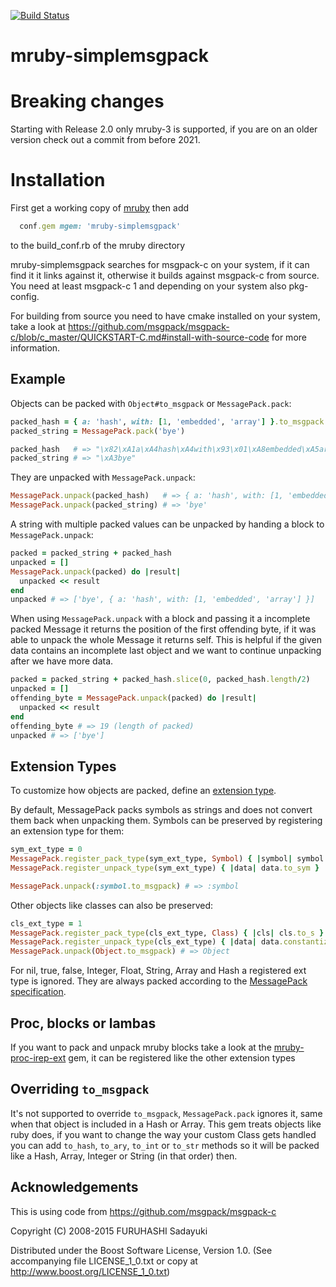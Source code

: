 [![Build Status](https://travis-ci.com/Asmod4n/mruby-simplemsgpack.svg?branch=master)](https://travis-ci.com/Asmod4n/mruby-simplemsgpack)

mruby-simplemsgpack
===================

Breaking changes
================

Starting with Release 2.0 only mruby-3 is supported, if you are on an older version check out a commit from before 2021.

Installation
============

First get a working copy of [mruby](https://github.com/mruby/mruby) then add

```ruby
  conf.gem mgem: 'mruby-simplemsgpack'
```

to the build_conf.rb of the mruby directory

mruby-simplemsgpack searches for msgpack-c on your system, if it can find it it links against it, otherwise it builds against msgpack-c from source.
You need at least msgpack-c 1 and depending on your system also pkg-config.

For building from source you need to have cmake installed on your system, take a look at <https://github.com/msgpack/msgpack-c/blob/c_master/QUICKSTART-C.md#install-with-source-code> for more information.

Example
-------

Objects can be packed with `Object#to_msgpack` or `MessagePack.pack`:

```ruby
packed_hash = { a: 'hash', with: [1, 'embedded', 'array'] }.to_msgpack
packed_string = MessagePack.pack('bye')

packed_hash   # => "\x82\xA1a\xA4hash\xA4with\x93\x01\xA8embedded\xA5array"
packed_string # => "\xA3bye"
```

They are unpacked with `MessagePack.unpack`:

```ruby
MessagePack.unpack(packed_hash)   # => { a: 'hash', with: [1, 'embedded', 'array'] }
MessagePack.unpack(packed_string) # => 'bye'
```

A string with multiple packed values can be unpacked by handing a block to
`MessagePack.unpack`:

```ruby
packed = packed_string + packed_hash
unpacked = []
MessagePack.unpack(packed) do |result|
  unpacked << result
end
unpacked # => ['bye', { a: 'hash', with: [1, 'embedded', 'array'] }]
```

When using `MessagePack.unpack` with a block and passing it a incomplete packed Message
it returns the position of the first offending byte, if it was able to unpack the whole Message it returns self.
This is helpful if the given data contains an incomplete
last object and we want to continue unpacking after we have more data.

```ruby
packed = packed_string + packed_hash.slice(0, packed_hash.length/2)
unpacked = []
offending_byte = MessagePack.unpack(packed) do |result|
  unpacked << result
end
offending_byte # => 19 (length of packed)
unpacked # => ['bye']
```

Extension Types
---------------

To customize how objects are packed, define an [extension type](https://github.com/msgpack/msgpack/blob/master/spec.md#types-extension-type).

By default, MessagePack packs symbols as strings and does not convert them
back when unpacking them. Symbols can be preserved by registering an extension
type for them:

```ruby
sym_ext_type = 0
MessagePack.register_pack_type(sym_ext_type, Symbol) { |symbol| symbol.to_s }
MessagePack.register_unpack_type(sym_ext_type) { |data| data.to_sym }

MessagePack.unpack(:symbol.to_msgpack) # => :symbol
```

Other objects like classes can also be preserved:

```ruby
cls_ext_type = 1
MessagePack.register_pack_type(cls_ext_type, Class) { |cls| cls.to_s }
MessagePack.register_unpack_type(cls_ext_type) { |data| data.constantize }
MessagePack.unpack(Object.to_msgpack) # => Object
```

For nil, true, false, Integer, Float, String, Array and Hash a registered
ext type is ignored. They are always packed according to the [MessagePack
specification](https://github.com/msgpack/msgpack/blob/master/spec.md).

Proc, blocks or lambas
-----------------------

If you want to pack and unpack mruby blocks take a look at the [mruby-proc-irep-ext](https://github.com/Asmod4n/mruby-proc-irep-ext) gem, it can be registered like the other extension types

Overriding `to_msgpack`
---------------------

It's not supported to override `to_msgpack`, `MessagePack.pack` ignores it, same when that object is included in a Hash or Array.
This gem treats objects like ruby does, if you want to change the way your custom Class gets handled you can add `to_hash`, `to_ary`, `to_int` or `to_str` methods so it will be packed like a Hash, Array, Integer or String (in that order) then.

Acknowledgements
----------------

This is using code from <https://github.com/msgpack/msgpack-c>

Copyright (C) 2008-2015 FURUHASHI Sadayuki

   Distributed under the Boost Software License, Version 1.0.
   (See accompanying file LICENSE_1_0.txt or copy at
   http://www.boost.org/LICENSE_1_0.txt)

